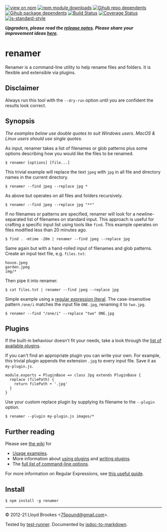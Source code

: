[![view on npm](https://badgen.net/npm/v/renamer)](https://www.npmjs.org/package/renamer)
[![npm module downloads](https://badgen.net/npm/dt/renamer)](https://www.npmjs.org/package/renamer)
[![Gihub repo dependents](https://badgen.net/github/dependents-repo/75lb/renamer)](https://github.com/75lb/renamer/network/dependents?dependent_type=REPOSITORY)
[![Gihub package dependents](https://badgen.net/github/dependents-pkg/75lb/renamer)](https://github.com/75lb/renamer/network/dependents?dependent_type=PACKAGE)
[![Build Status](https://travis-ci.org/75lb/renamer.svg?branch=master)](https://travis-ci.org/75lb/renamer)
[![Coverage Status](https://coveralls.io/repos/github/75lb/renamer/badge.svg)](https://coveralls.io/github/75lb/renamer)
[![js-standard-style](https://img.shields.io/badge/code%20style-standard-brightgreen.svg)](https://github.com/feross/standard)

***Upgraders, please read the [release notes](https://github.com/75lb/renamer/releases). Please share your improvement ideas [here](https://github.com/75lb/renamer/discussions).***

# renamer

Renamer is a command-line utility to help rename files and folders. It is flexible and extensible via plugins.

## Disclaimer

Always run this tool with the `--dry-run` option until you are confident the results look correct.

## Synopsis

_The examples below use double quotes to suit Windows users. MacOS & Linux users should use single quotes._


As input, renamer takes a list of filenames or glob patterns plus some options describing how you would like the files to be renamed.

```
$ renamer [options] [file...]
```

This trivial example will replace the text `jpeg` with `jpg` in all file and directory names in the current directory.

```
$ renamer --find jpeg --replace jpg *
```

As above but operates on all files and folders recursively.

```
$ renamer --find jpeg --replace jpg "**"
```

If no filenames or patterns are specified, renamer will look for a newline-separated list of filenames on standard input. This approach is useful for crafting a specific input list using tools like `find`. This example operates on files modified less than 20 minutes ago.

```
$ find . -mtime -20m | renamer --find jpeg --replace jpg
```

Same again but with a hand-rolled input of filenames and glob patterns. Create an input text file, e.g. `files.txt`:

```
house.jpeg
garden.jpeg
img/*
```

Then pipe it into renamer.

```
$ cat files.txt | renamer --find jpeg --replace jpg
```

Simple example using a [regular expression literal](https://developer.mozilla.org/en-US/docs/Web/JavaScript/Guide/Regular_Expressions). The case-insensitive pattern `/one/i` matches the input file `ONE.jpg`, renaming it to `two.jpg`.

```
$ renamer --find "/one/i" --replace "two" ONE.jpg
```

## Plugins

If the built-in behaviour doesn't fit your needs, take a look through the [list of available plugins](https://npms.io/search?q=keywords%3Arenamer-plugin).

If you can't find an appropriate plugin you can write your own. For example, this trivial plugin appends the extension `.jpg` to every input file. Save it as `my-plugin.js`.

```
module.exports = PluginBase => class Jpg extends PluginBase {
  replace (filePath) {
    return filePath + '.jpg'
  }
}
```

Use your custom replace plugin by supplying its filename to the `--plugin` option.

```
$ renamer --plugin my-plugin.js images/*
```

## Further reading

Please see [the wiki](https://github.com/75lb/renamer/wiki) for

* [Usage examples](https://github.com/75lb/renamer/wiki/examples).
*  More information about [using plugins](https://github.com/75lb/renamer/wiki/How-to-use-renamer-plugins) and [writing plugins](https://github.com/75lb/renamer/wiki/How-to-write-a-renamer-plugin).
* The [full list of command-line options](https://github.com/75lb/renamer/wiki/Renamer-CLI-docs).

For more information on Regular Expressions, see [this useful guide](https://developer.mozilla.org/en/docs/Web/JavaScript/Guide/Regular_Expressions).

## Install

```
$ npm install -g renamer
```

* * *

&copy; 2012-21 Lloyd Brookes \<75pound@gmail.com\>.

Tested by [test-runner](https://github.com/test-runner-js/test-runner). Documented by [jsdoc-to-markdown](https://github.com/75lb/jsdoc-to-markdown).
